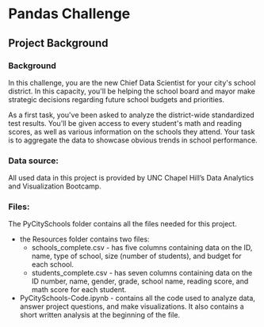 # Pandas Challenge

## Project Background

### Background
In this challenge, you are the new Chief Data Scientist for your city's school district. In this capacity, you'll be helping the school board and mayor make strategic decisions regarding future school budgets and priorities.

As a first task, you've been asked to analyze the district-wide standardized test results. You'll be given access to every student's math and reading scores, as well as various information on the schools they attend. Your task is to aggregate the data to showcase obvious trends in school performance.

### Data source:
All used data in this project is provided by UNC Chapel Hill’s Data Analytics and Visualization Bootcamp.

### Files:
The PyCitySchools folder contains all the files needed for this project.
- the Resources folder contains two files:
    - schools_complete.csv - has five columns containing data on the ID, name, type of school, size (number of students), and budget for each school.
    - students_complete.csv - has seven columns containing data on the ID number, name, gender, grade, school name, reading score, and math score for each student.
- PyCitySchools-Code.ipynb - contains all the code used to analyze data, answer project questions, and make visualizations. It also contains a short written analysis at the beginning of the file.
